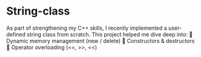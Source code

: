 # String-class
As part of strengthening my C++ skills, I recently implemented a user-defined string class from scratch. 
This project helped me dive deep into: 
🔹 Dynamic memory management (new / delete) 
🔹 Constructors &amp; destructors 
🔹 Operator overloading (==, >>, &lt;&lt;)
